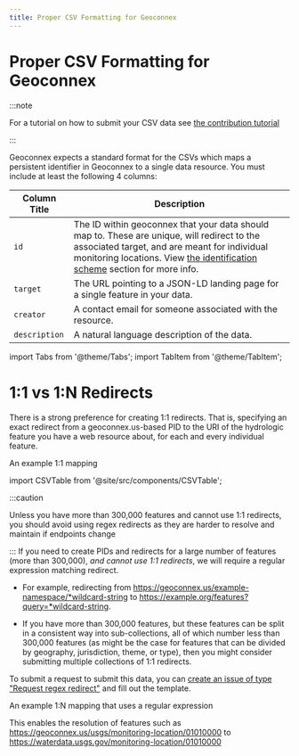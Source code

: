 ```yaml
---
title: Proper CSV Formatting for Geoconnex
---
```


# Proper CSV Formatting for Geoconnex

:::note

For a tutorial on how to submit your CSV data see [the contribution tutorial](../../../contributing/minting.md)

:::

Geoconnex expects a standard format for the CSVs which maps a persistent identifier in Geoconnex to a single data resource. You must include at least the following 4 columns:

| Column Title  | Description                                                                                                                                                        |
| ------------- | ------------------------------------------------------------------------------------------------------------------------------------------------------------------ |
| `id`          | The ID within geoconnex that your data should map to. These are unique, will redirect to the associated target, and are meant for individual monitoring locations. View [the identification scheme](/contributing/step-1) section for more info. |
| `target`      | The URL pointing to a JSON-LD landing page for a single feature in your data.                                                                                      |
| `creator`     | A contact email for someone associated with the resource.                                                                                                          |
| `description` | A natural language description of the data.                                                                                                                        |

import Tabs from '@theme/Tabs';
import TabItem from '@theme/TabItem';

# 1:1 vs 1:N Redirects

<Tabs>
  <TabItem value="github" label="1:1 Redirects" default>

There is a strong preference for creating 1:1 redirects. That is, specifying an exact redirect from a geoconnex.us-based PID to the URI of the hydrologic feature you have a web resource about, for each and every individual feature.

<!-- We need to put this behind a div and not use ## for a header since the header would be rendered
in the docusaurus sidebar even if it is in the othertab that isn't opened -->
<div style={{ fontSize: '24px', fontWeight: 'bold', marginTop: '20px' }}>
  An example 1:1 mapping

</div>


import CSVTable from '@site/src/components/CSVTable';

<CSVTable csvUrl="https://raw.githubusercontent.com/internetofwater/geoconnex.us/master/namespaces/iow/demo.csv" />

  </TabItem>
  <TabItem value="register" label="1:N Regex Redirects">

:::caution

Unless you have more than 300,000 features and cannot use 1:1 redirects, you should avoid using regex redirects as they are harder to resolve and maintain if endpoints change

:::
If you need to create PIDs and redirects for a large number of features (more than 300,000), _and cannot use 1:1 redirects_, we will require a regular expression matching redirect.

- For example, redirecting from https://geoconnex.us/example-namespace/*wildcard-string to https://example.org/features?query=*wildcard-string.

- If you have more than 300,000 features, but these features can be split in a consistent way into sub-collections, all of which number less than 300,000 features (as might be the case for features that can be divided by geography, jurisdiction, theme, or type), then you might consider submitting multiple collections of 1:1 redirects.

To submit a request to submit this data, you can [create an issue of type "Request regex redirect"](https://github.com/internetofwater/geoconnex.us/issues/new?assignees=dblodgett-usgs%2C+ksonda&labels=PID+request&template=request-regex-redirect.md&title=[regex+redirect+request) and fill out the template.

<div style={{ fontSize: '24px', fontWeight: 'bold', marginTop: '20px' }}>
An example 1:N mapping that uses a regular expression

</div>

<CSVTable csvUrl="https://raw.githubusercontent.com/internetofwater/geoconnex.us/master/namespaces/usgs/monitoring-location/monitoring-location.csv" />
  </TabItem>
</Tabs>

This enables the resolution of features such as https://geoconnex.us/usgs/monitoring-location/01010000 to https://waterdata.usgs.gov/monitoring-location/01010000
